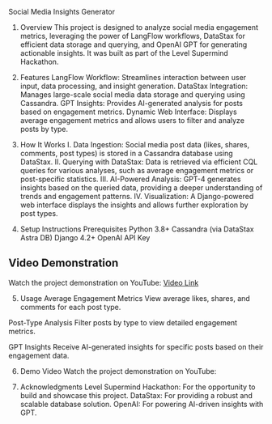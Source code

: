Social Media Insights Generator
1. Overview
  This project is designed to analyze social media engagement metrics, leveraging the power of LangFlow workflows, DataStax for efficient data storage and querying, and OpenAI GPT for generating actionable insights. It was built as part of the Level Supermind Hackathon.

2. Features
  LangFlow Workflow: Streamlines interaction between user input, data processing, and insight generation.
  DataStax Integration: Manages large-scale social media data storage and querying using Cassandra.
  GPT Insights: Provides AI-generated analysis for posts based on engagement metrics.
  Dynamic Web Interface: Displays average engagement metrics and allows users to filter and analyze posts by type.

3. How It Works
  I. Data Ingestion: Social media post data (likes, shares, comments, post types) is stored in a Cassandra database using DataStax.
  II. Querying with DataStax: Data is retrieved via efficient CQL queries for various analyses, such as average engagement metrics or post-specific statistics.
  III. AI-Powered Analysis: GPT-4 generates insights based on the queried data, providing a deeper understanding of trends and engagement patterns.
  IV. Visualization: A Django-powered web interface displays the insights and allows further exploration by post types.

4. Setup Instructions
  Prerequisites
  Python 3.8+
  Cassandra (via DataStax Astra DB)
  Django 4.2+
  OpenAI API Key
  ## Video Demonstration
  Watch the project demonstration on YouTube: [Video Link](https://youtu.be/your-video-id)

5. Usage
  Average Engagement Metrics
  View average likes, shares, and comments for each post type.
  
  Post-Type Analysis
  Filter posts by type to view detailed engagement metrics.
  
  GPT Insights
  Receive AI-generated insights for specific posts based on their engagement data.

6. Demo Video
  Watch the project demonstration on YouTube:

7. Acknowledgments
  Level Supermind Hackathon: For the opportunity to build and showcase this project.
  DataStax: For providing a robust and scalable database solution.
  OpenAI: For powering AI-driven insights with GPT.

